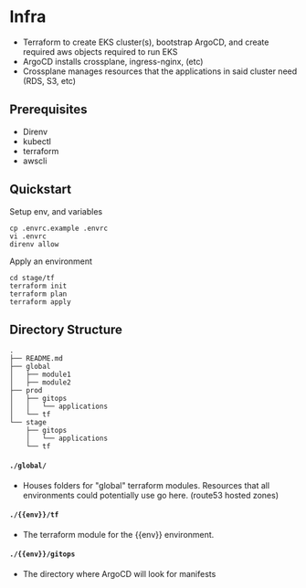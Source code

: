 # Infra
- Terraform to create EKS cluster(s), bootstrap ArgoCD, and create required aws objects required to run EKS
- ArgoCD installs crossplane, ingress-nginx, (etc)
- Crossplane manages resources that the applications in said cluster need (RDS, S3, etc)


## Prerequisites 
* Direnv
* kubectl
* terraform
* awscli

## Quickstart

Setup env, and variables
```
cp .envrc.example .envrc
vi .envrc
direnv allow
```
Apply an environment

```
cd stage/tf
terraform init
terraform plan
terraform apply
```

## Directory Structure
```
.
├── README.md
├── global
│   ├── module1
│   ├── module2
├── prod 
│   ├── gitops
│   │   └── applications
│   └── tf
└── stage
    ├── gitops
    │   └── applications
    └── tf
```
#### `./global/`
- Houses folders for "global" terraform modules. Resources that all environments could potentially use go here. (route53 hosted zones)

#### `./{{env}}/tf`
- The terraform module for the {{env}} environment. 

#### `./{{env}}/gitops`
- The directory where ArgoCD will look for manifests